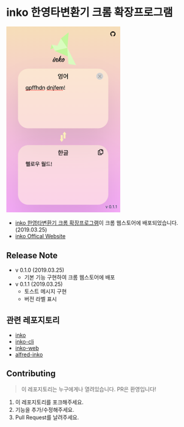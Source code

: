 # inko 한영타변환기 크롬 확장프로그램

<img src="https://github.com/738/inko-chrome-extension/blob/master/images/inko-screenshot.png?raw=true" width=300 />

* [inko 한영타변환기 크롬 확장프로그램](https://chrome.google.com/webstore/detail/inko-%ED%95%9C%EC%98%81%ED%83%80%EB%B3%80%ED%99%98%EA%B8%B0/bijdbcchfaolmleinaghdbnemmdabbmn?hl=ko)이 크롬 웹스토어에 배포되었습니다. (2019.03.25)
* [inko Offical Website](https://inko.holy.kiwi)

## Release Note

* v 0.1.0 (2019.03.25)
  * 기본 기능 구현하여 크롬 웹스토어에 배포
* v 0.1.1 (2019.03.25)
  * 토스트 메시지 구현
  * 버전 라벨 표시

## 관련 레포지토리

* [inko](https://github.com/738/inko)
* [inko-cli](https://github.com/738/inko-cli)
* [inko-web](https://github.com/738/inko-web)
* [alfred-inko](https://github.com/738/alfred-inko)

## Contributing

> 이 레포지토리는 누구에게나 열려있습니다. PR은 환영입니다!

1. 이 레포지토리를 포크해주세요.
2. 기능을 추가/수정해주세요.
3. Pull Request를 날려주세요.
